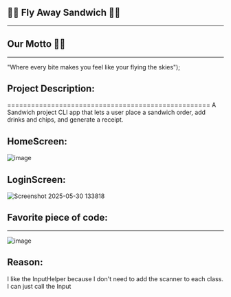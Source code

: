 ## 🚀🥪 Fly Away Sandwich 🥪🚀
--------------------------------------------------
## Our Motto 🚀🥪
--------------------------------------------------
"Where every bite makes you feel like your flying the skies");

## Project Description:
===================================================
A Sandwich project CLI app that lets a user place a sandwich order, add drinks and chips, 
and generate a receipt.


## HomeScreen:
![image](https://github.com/user-attachments/assets/b67f0744-5aac-4c1e-9465-cb088bba5d08)



## LoginScreen:
![Screenshot 2025-05-30 133818](https://github.com/user-attachments/assets/46065166-6f56-446a-a9f4-1f171669c949)



## Favorite piece of code:
---------------------------------------------------------------------------
![image](https://github.com/user-attachments/assets/a2cef926-acc6-4960-8362-b68c126096b2)

## Reason:
I like the InputHelper because I don't need to add the scanner to each class. I can just  call the Input
